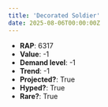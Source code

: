 ```yaml
---
title: 'Decorated Soldier'
date: 2025-08-06T00:00:00Z
---
```

- **RAP**: 6317
- **Value**: -1
- **Demand level**: -1
- **Trend**: -1
- **Projected?**: True
- **Hyped?**: True
- **Rare?**: True
